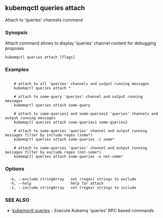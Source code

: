 ## kubemqctl queries attach

Attach to 'queries' channels command

### Synopsis

Attach command allows to display 'queries' channel content for debugging proposes

```
kubemqctl queries attach [flags]
```

### Examples

```

	# attach to all 'queries' channels and output running messages
	kubemqctl queries attach *
	
	# attach to some-query 'queries' channel and output running messages
	kubemqctl queries attach some-query

	# attach to some-queries1 and some-queries2 'queries' channels and output running messages
	kubemqctl queries attach some-queries1 some-queries2 

	# attach to some-queries 'queries' channel and output running messages filter by include regex (some*)
	kubemqctl queries attach some-queries -i some*

	# attach to some-queries 'queries' channel and output running messages filter by exclude regex (not-some*)
	kubemqctl queries attach some-queries -e not-some*

```

### Options

```
  -e, --exclude stringArray   set (regex) strings to exclude
  -h, --help                  help for attach
  -i, --include stringArray   set (regex) strings to include
```

### SEE ALSO

* [kubemqctl queries](kubemqctl_queries.md)	 - Execute Kubemq 'queries' RPC based commands



